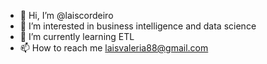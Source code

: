 - 👋 Hi, I’m @laiscordeiro
- 👀 I’m interested in business intelligence and data science
- 🌱 I’m currently learning ETL
- 📫 How to reach me laisvaleria88@gmail.com

<!---
laiscordeiro/laiscordeiro is a ✨ special ✨ repository because its `README.md` (this file) appears on your GitHub profile.
You can click the Preview link to take a look at your changes.
--->
